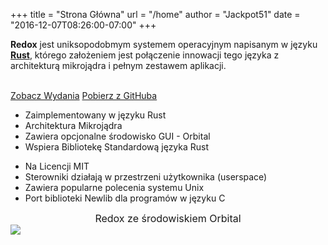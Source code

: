 +++
title = "Strona Główna"
url = "/home"
author = "Jackpot51"
date = "2016-12-07T08:26:00-07:00"
+++
<div class="row install-row">
  <div class="col-md-8">
    <p class="pitch">
      <b>Redox</b> jest uniksopodobmym systemem operacyjnym napisanym w języku <a style="color: inherit;" href="https://www.rust-lang.org/"><b>Rust</b></a>, którego założeniem jest połączenie innowacji tego języka z architekturą mikrojądra i pełnym zestawem aplikacji.
    </p>
  </div>
  <div class="col-md-4 install-box">
    <br/>
    <a class="btn btn-primary" href="https://github.com/redox-os/redox/releases">Zobacz Wydania</a>
    <a class="btn btn-default" href="https://github.com/redox-os/redox/">Pobierz z GitHuba</a>
  </div>
</div>
<div class="row features">
  <div class="col-md-6">
    <ul class="laundry-list" style="margin-bottom: 0px;">
      <li>Zaimplementowany w języku Rust</li>
      <li>Architektura Mikrojądra</li>
      <li>Zawiera opcjonalne środowisko GUI - Orbital</li>
      <li>Wspiera Bibliotekę Standardową języka Rust</li>
    </ul>
  </div>
  <div class="col-md-6">
    <ul class="laundry-list">
      <li>Na Licencji MIT</li>
      <li>Sterowniki działają w przestrzeni użytkownika (userspace)</li>
      <li>Zawiera popularne polecenia systemu Unix</li>
      <li>Port biblioteki Newlib dla programów w języku C</li>
    </ul>
  </div>
</div>
<div class="row features">
  <div class="col-sm-12">
    <div style="font-size: 16px; text-align: center;">
      Redox ze środowiskiem Orbital
    </div>
    <a href="https://i.imgur.com/MJqsqYo.png">
      <img class="img-responsive" src="https://i.imgur.com/MJqsqYo.png"/>
    </a>
  </div>
</div>
